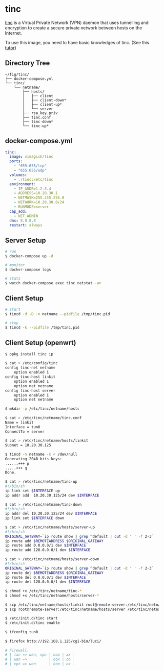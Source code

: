 tinc
====

[tinc][1] is a Virtual Private Network (VPN) daemon that uses tunnelling and
encryption to create a secure private network between hosts on the Internet.

To use this image, you need to have basic knowledges of tinc. (See this [tutor][2])

## Directory Tree

```
~/fig/tinc/
├── docker-compose.yml
└── tinc/
    └── netname/
        ├── hosts/
        │   ├── client
        │   ├── client-down*
        │   ├── client-up*
        │   └── server
        ├── rsa_key.priv
        ├── tinc.conf
        ├── tinc-down*
        └── tinc-up*
```

## docker-compose.yml

```yaml
tinc:
  image: vimagick/tinc
  ports:
    - "655:655/tcp"
    - "655:655/udp"
  volumes:
    - ./tinc:/etc/tinc
  environment:
    - IP_ADDR=1.2.3.4
    - ADDRESS=10.20.30.1
    - NETMASK=255.255.255.0
    - NETWORK=10.20.30.0/24
    - RUNMODE=server
  cap_add:
    - NET_ADMIN
  dns: 8.8.8.8
  restart: always
```

## Server Setup

```bash
# run
$ docker-compose up -d

# monitor
$ docker-compose logs

# stats
$ watch docker-compose exec tinc netstat -an
```

## Client Setup

```bash
# start
$ tincd -d -D -n netname --pidfile /tmp/tinc.pid

# stop
$ tincd -k --pidfile /tmp/tinc.pid
```

## Client Setup (openwrt)

```bash
$ opkg install tinc ip
 
$ cat > /etc/config/tinc
config tinc-net netname
    option enabled 1
config tinc-host linkit
    option enabled 1
    option net netname
config tinc-host server
    option enabled 1
    option net netname
 
$ mkdir -p /etc/tinc/netname/hosts
 
$ cat > /etc/tinc/netname/tinc.conf
Name = linkit
Interface = tun0
ConnectTo = server
 
$ cat > /etc/tinc/netname/hosts/linkit
Subnet = 10.20.30.125
 
$ tincd -n netname -K < /dev/null
Generating 2048 bits keys:
......+++ p
.....+++ q
Done.
 
$ cat > /etc/tinc/netname/tinc-up
#!/bin/sh
ip link set $INTERFACE up
ip addr add  10.20.30.125/24 dev $INTERFACE
 
$ cat > /etc/tinc/netname/tinc-down
#!/bin/sh
ip addr del 10.20.30.125/24 dev $INTERFACE
ip link set $INTERFACE down
 
$ cat > /etc/tinc/netname/hosts/server-up
#!/bin/sh
ORIGINAL_GATEWAY=`ip route show | grep ^default | cut -d ' ' -f 2-3`
ip route add $REMOTEADDRESS $ORIGINAL_GATEWAY
ip route add 0.0.0.0/1 dev $INTERFACE
ip route add 128.0.0.0/1 dev $INTERFACE
 
$ cat > /etc/tinc/netname/hosts/server-down
#!/bin/sh
ORIGINAL_GATEWAY=`ip route show | grep ^default | cut -d ' ' -f 2-3`
ip route del $REMOTEADDRESS $ORIGINAL_GATEWAY
ip route del 0.0.0.0/1 dev $INTERFACE
ip route del 128.0.0.0/1 dev $INTERFACE
 
$ chmod +x /etc/tinc/netname/tinc-*
$ chmod +x /etc/tinc/netname/hosts/server-*
 
$ scp /etc/tinc/netname/hosts/linkit root@remote-server:/etc/tinc/netname/hosts/
$ scp root@remote-server:/etc/tinc/netname/hosts/server /etc/tinc/netname/hosts/
 
$ /etc/init.d/tinc start
$ /etc/init.d/tinc enable
 
$ ifconfig tun0
 
$ firefox http://192.168.1.125/cgi-bin/luci/
 
# Firewall:
# | lan => wan, vpn | ooo | xx |
# | wan =>          | oox | oo |
# | vpn => wan      | ooo | ox |
```

[1]: http://tinc-vpn.org/
[2]: https://www.digitalocean.com/community/tutorials/how-to-install-tinc-and-set-up-a-basic-vpn-on-ubuntu-14-04
